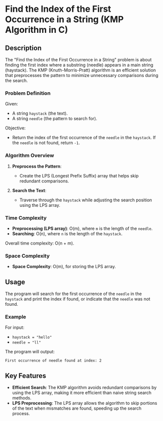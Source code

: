 # Find the Index of the First Occurrence in a String (KMP Algorithm in C)

## Description

The "Find the Index of the First Occurrence in a String" problem is about finding the first index where a substring (needle) appears in a main string (haystack). The KMP (Knuth-Morris-Pratt) algorithm is an efficient solution that preprocesses the pattern to minimize unnecessary comparisons during the search.

### Problem Definition

Given:
- A string `haystack` (the text).
- A string `needle` (the pattern to search for).

Objective:
- Return the index of the first occurrence of the `needle` in the `haystack`. If the `needle` is not found, return `-1`.

### Algorithm Overview

1. **Preprocess the Pattern**: 
   - Create the LPS (Longest Prefix Suffix) array that helps skip redundant comparisons.
   
2. **Search the Text**: 
   - Traverse through the `haystack` while adjusting the search position using the LPS array.

### Time Complexity

- **Preprocessing (LPS array)**: O(m), where `m` is the length of the `needle`.
- **Searching**: O(n), where `n` is the length of the `haystack`.

Overall time complexity: O(n + m).

### Space Complexity

- **Space Complexity**: O(m), for storing the LPS array.

## Usage

The program will search for the first occurrence of the `needle` in the `haystack` and print the index if found, or indicate that the `needle` was not found.

### Example

For input:

- `haystack = "hello"`
- `needle = "ll"`

The program will output:

```
First occurrence of needle found at index: 2
```

## Key Features

- **Efficient Search**: The KMP algorithm avoids redundant comparisons by using the LPS array, making it more efficient than naive string search methods.
- **LPS Preprocessing**: The LPS array allows the algorithm to skip portions of the text when mismatches are found, speeding up the search process.
